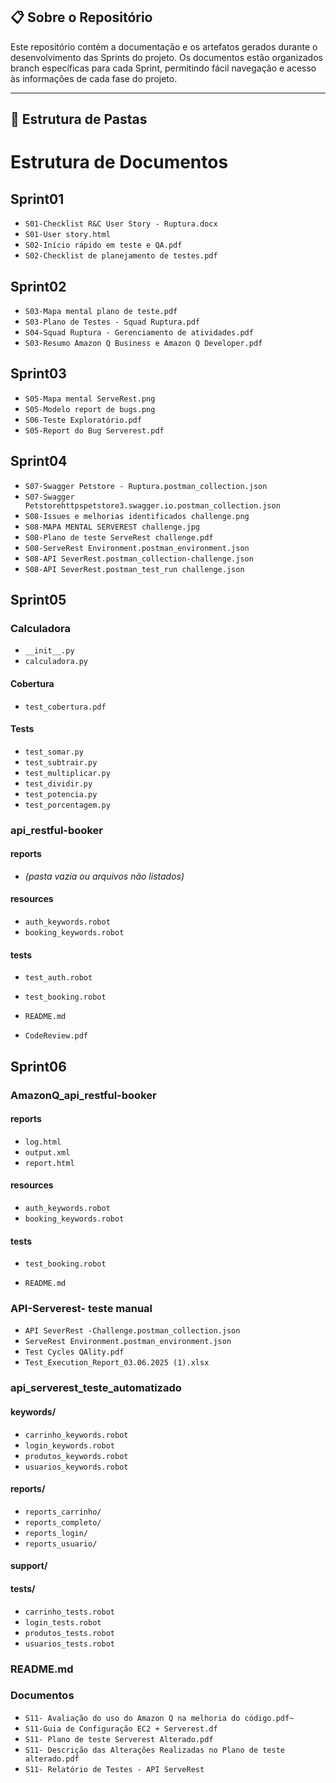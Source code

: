
## 📋 Sobre o Repositório
Este repositório contém a documentação e os artefatos gerados durante o desenvolvimento das Sprints do projeto. Os documentos estão organizados branch específicas para cada Sprint, permitindo fácil navegação e acesso às informações de cada fase do projeto.

---

## 📂 Estrutura de Pastas
# Estrutura de Documentos

## Sprint01
- `S01-Checklist R&C User Story - Ruptura.docx`
- `S01-User story.html`
- `S02-Início rápido em teste e QA.pdf`
- `S02-Checklist de planejamento de testes.pdf`

## Sprint02
- `S03-Mapa mental plano de teste.pdf`
- `S03-Plano de Testes - Squad Ruptura.pdf`
- `S04-Squad Ruptura - Gerenciamento de atividades.pdf`
- `S03-Resumo Amazon Q Business e Amazon Q Developer.pdf`

## Sprint03
- `S05-Mapa mental ServeRest.png`
- `S05-Modelo report de bugs.png`
- `S06-Teste Exploratório.pdf`
- `S05-Report do Bug Serverest.pdf`

## Sprint04
- `S07-Swagger Petstore - Ruptura.postman_collection.json`
- `S07-Swagger Petstorehttpspetstore3.swagger.io.postman_collection.json`
- `S08-Issues e melhorias identificados challenge.png`
- `S08-MAPA MENTAL SERVEREST challenge.jpg`
- `S08-Plano de teste ServeRest challenge.pdf`
- `S08-ServeRest Environment.postman_environment.json`
- `S08-API SeverRest.postman_collection-challenge.json`
- `S08-API SeverRest.postman_test_run challenge.json`

## Sprint05

### Calculadora
- `__init__.py`
- `calculadora.py`

#### Cobertura
- `test_cobertura.pdf`

#### Tests
- `test_somar.py`
- `test_subtrair.py`
- `test_multiplicar.py`
- `test_dividir.py`
- `test_potencia.py`
- `test_porcentagem.py`

### api_restful-booker

#### reports
- *(pasta vazia ou arquivos não listados)*

#### resources
- `auth_keywords.robot`
- `booking_keywords.robot`

#### tests
- `test_auth.robot`
- `test_booking.robot`

- `README.md`

- `CodeReview.pdf`

## Sprint06

### AmazonQ_api_restful-booker

#### reports
- `log.html`
- `output.xml`
- `report.html`

#### resources
- `auth_keywords.robot`
- `booking_keywords.robot`

#### tests
- `test_booking.robot`

- `README.md`

### API-Serverest- teste manual
- `API SeverRest -Challenge.postman_collection.json`
- `ServeRest Environment.postman_environment.json`
- `Test Cycles QAlity.pdf`
-  `Test_Execution_Report_03.06.2025 (1).xlsx`

### api_serverest_teste_automatizado

#### keywords/
- `carrinho_keywords.robot`
- `login_keywords.robot`
- `produtos_keywords.robot`
- `usuarios_keywords.robot`

#### reports/ 
- `reports_carrinho/`
- `reports_completo/`
- `reports_login/`
- `reports_usuario/`

#### support/ 

#### tests/ 
- `carrinho_tests.robot`
- `login_tests.robot`
- `produtos_tests.robot`
- `usuarios_tests.robot`

### README.md

### Documentos
- `S11- Avaliação do uso do Amazon Q na melhoria do código.pdf~`
- `S11-Guia de Configuração EC2 + Serverest.df`
-  `S11- Plano de teste Serverest Alterado.pdf`
-  `S11- Descrição das Alterações Realizadas no Plano de teste alterado.pdf`
-  `S11- Relatório de Testes - API ServeRest`
